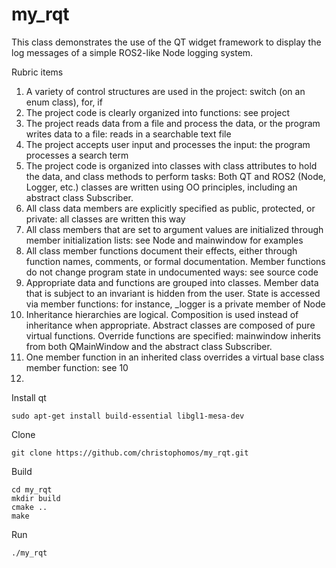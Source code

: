 # my_rqt

This class demonstrates the use of the QT widget framework to display the log messages of a simple ROS2-like Node logging system.

Rubric items

1. A variety of control structures are used in the project: switch (on an enum class), for, if
2. The project code is clearly organized into functions: see project
3. The project reads data from a file and process the data, or the program writes data to a file: reads in a searchable text file
4. The project accepts user input and processes the input: the program processes a search term
5. The project code is organized into classes with class attributes to hold the data, and class methods to perform tasks:
Both QT and ROS2 (Node, Logger, etc.) classes are written using OO principles, including an abstract class Subscriber.
6. All class data members are explicitly specified as public, protected, or private: all classes are written this way
7. All class members that are set to argument values are initialized through member initialization lists: see Node and mainwindow for examples
8. All class member functions document their effects, either through function names, comments, or formal documentation. Member functions
do not change program state in undocumented ways: see source code
9. Appropriate data and functions are grouped into classes. Member data that is subject to an invariant is hidden from the user.
State is accessed via member functions: for instance, _logger is a private member of Node
10. Inheritance hierarchies are logical. Composition is used instead of inheritance when appropriate.
Abstract classes are composed of pure virtual functions. Override functions are specified: mainwindow inherits from both QMainWindow
and the abstract class Subscriber.
11. One member function in an inherited class overrides a virtual base class member function: see 10
12. 

Install qt
```
sudo apt-get install build-essential libgl1-mesa-dev
```

Clone
```
git clone https://github.com/christophomos/my_rqt.git
```

Build
```
cd my_rqt
mkdir build
cmake ..
make
```

Run
```
./my_rqt
```
